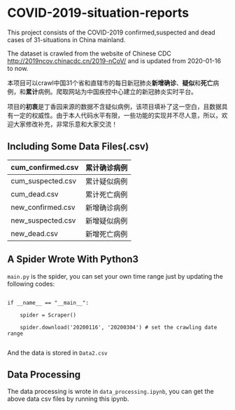 # COVID-2019-situation-reports
This project consists of the COVID-2019 confirmed,suspected and dead cases of 31-situations in China mainland.  

The dataset is crawled from the website of Chinese CDC http://2019ncov.chinacdc.cn/2019-nCoV/ and is updated from 2020-01-16 to now.


本项目可以crawl中国31个省和直辖市的每日新冠肺炎**新增确诊**、**疑似**和**死亡**病例，和**累计**病例。爬取网站为中国疾控中心建立的新冠肺炎实时平台。


项目的**初衷**是丁香园来源的数据不含疑似病例，该项目填补了这一空白，且数据具有一定的权威性。由于本人代码水平有限，一些功能的实现并不尽人意，所以，欢迎大家修改补充，非常乐意和大家交流！

## Including Some Data Files(.csv)

| cum_confirmed.csv | 累计确诊病例  |
|------|----------------|
| cum_suspected.csv  | 累计疑似病例  |
| cum_dead.csv   | 累计死亡病例  |
| new_confirmed.csv | 新增确诊病例  |
| new_suspected.csv   | 新增疑似病例  |
| new_dead.csv  | 新增死亡病例  |

## A Spider Wrote With Python3
`main.py` is the spider, you can set your own time range just by updating the following codes:

```

if __name__ == "__main__":  

    spider = Scraper()

    spider.download('20200116', '20200304') # set the crawling date range
    
 ```
 And the data is stored in `Data2.csv`
## Data Processing 

The data processing is wrote in `data_processing.ipynb`, you can get the above data csv files by running this ipynb.
